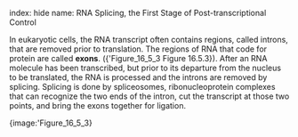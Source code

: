 index: hide
name: RNA Splicing, the First Stage of Post-transcriptional Control

In eukaryotic cells, the RNA transcript often contains regions, called introns, that are removed prior to translation. The regions of RNA that code for protein are called  **exons**. ({'Figure_16_5_3 Figure 16.5.3}). After an RNA molecule has been transcribed, but prior to its departure from the nucleus to be translated, the RNA is processed and the introns are removed by splicing.  Splicing is done by spliceosomes, ribonucleoprotein complexes that can recognize the two ends of the intron, cut the transcript at those two points, and bring the exons together for ligation.


{image:'Figure_16_5_3}
        
